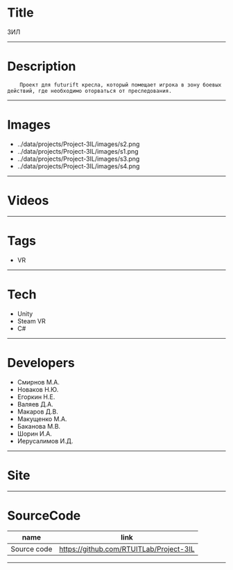 # Title

ЗИЛ

---

# Description

    	Проект для futurift кресла, который помещает игрока в зону боевых действий, где необходимо оторваться от преследования.

---

# Images

- ../data/projects/Project-3IL/images/s2.png
- ../data/projects/Project-3IL/images/s1.png
- ../data/projects/Project-3IL/images/s3.png
- ../data/projects/Project-3IL/images/s4.png

---

# Videos

---

# Tags

- VR

---

# Tech

- Unity
- Steam VR
- C#

---

# Developers

- Смирнов М.А.
- Новаков Н.Ю.
- Егоркин Н.Е.
- Валяев Д.А.
- Макаров Д.В.
- Макущенко М.А.
- Баканова М.В.
- Шорин И.А.
- Иерусалимов И.Д.

---

# Site

---

# SourceCode

| name        | link                                    |
| ----------- | --------------------------------------- |
| Source code | https://github.com/RTUITLab/Project-3IL |

---
